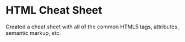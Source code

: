 # HTML Cheat Sheet

Created a cheat sheet with all of the common HTML5 tags, attributes, semantic markup, etc.
